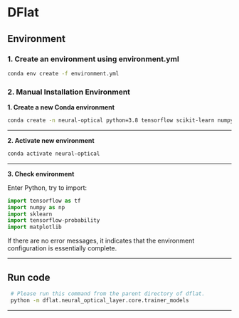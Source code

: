 # DFlat
## Environment

### 1. Create an environment using environment.yml

```bash
conda env create -f environment.yml
```

### 2. Manual Installation Environment

**1. Create a new Conda environment**

```bash
conda create -n neural-optical python=3.8 tensorflow scikit-learn numpy tensorflow-probability matplotlib
```

---

**2. Activate new environment**

```bash
conda activate neural-optical
```

------

**3. Check environment**

Enter Python, try to import:

```python
import tensorflow as tf
import numpy as np
import sklearn
import tensorflow-probability
import matplotlib
```

If there are no error messages, it indicates that the environment configuration is essentially complete.

------

## Run code

```bash
 # Please run this command from the parent directory of dflat.
 python -m dflat.neural_optical_layer.core.trainer_models
```

------
